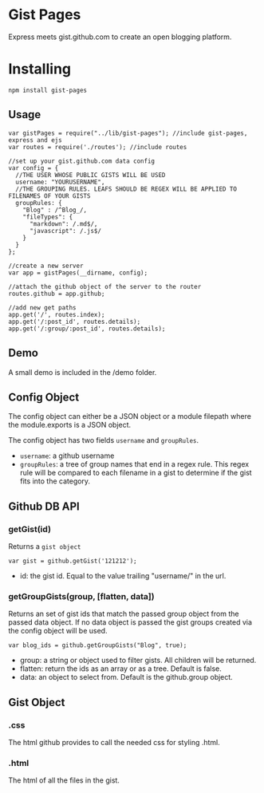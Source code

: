 # Gist Pages

Express meets gist.github.com to create an open blogging platform.

# Installing

	npm install gist-pages

## Usage

	var gistPages = require("../lib/gist-pages"); //include gist-pages, express and ejs
	var routes = require('./routes'); //include routes

	//set up your gist.github.com data config
	var config = {
	  //THE USER WHOSE PUBLIC GISTS WILL BE USED
	  username: "YOURUSERNAME",
	  //THE GROUPING RULES. LEAFS SHOULD BE REGEX WILL BE APPLIED TO FILENAMES OF YOUR GISTS
	  groupRules: {
	    "Blog" : /^Blog_/,
	    "fileTypes": {
	      "markdown": /.md$/,
	      "javascript": /.js$/
	    }
	  }
	};

	//create a new server
	var app = gistPages(__dirname, config);

	//attach the github object of the server to the router
	routes.github = app.github;

	//add new get paths
	app.get('/', routes.index);
	app.get('/:post_id', routes.details);
	app.get('/:group/:post_id', routes.details);

## Demo

A small demo is included in the /demo folder.

## Config Object

The config object can either be a JSON object or a module filepath where the module.exports is a JSON object.

The config object has two fields `username` and `groupRules`.

* `username`: a github username
* `groupRules`: a tree of group names that end in a regex rule. This regex rule will be compared to each filename in a gist to determine if the gist fits into the category.

## Github DB API

### getGist(id)

Returns a `gist object`

	var gist = github.getGist('121212');

* id: the gist id. Equal to the value trailing "username/" in the url.

### getGroupGists(group, [flatten, data])

Returns an set of gist ids that match the passed group object from the passed data object. If no data object is passed the gist groups created via the config object will be used.

	var blog_ids = github.getGroupGists("Blog", true);

* group: a string or object used to filter gists. All children will be returned.
* flatten: return the ids as an array or as a tree. Default is false.
* data: an object to select from. Default is the github.group object.

## Gist Object

### .css

The html github provides to call the needed css for styling .html.

### .html

The html of all the files in the gist.